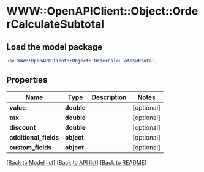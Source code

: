 # WWW::OpenAPIClient::Object::OrderCalculateSubtotal

## Load the model package
```perl
use WWW::OpenAPIClient::Object::OrderCalculateSubtotal;
```

## Properties
Name | Type | Description | Notes
------------ | ------------- | ------------- | -------------
**value** | **double** |  | [optional] 
**tax** | **double** |  | [optional] 
**discount** | **double** |  | [optional] 
**additional_fields** | **object** |  | [optional] 
**custom_fields** | **object** |  | [optional] 

[[Back to Model list]](../README.md#documentation-for-models) [[Back to API list]](../README.md#documentation-for-api-endpoints) [[Back to README]](../README.md)


